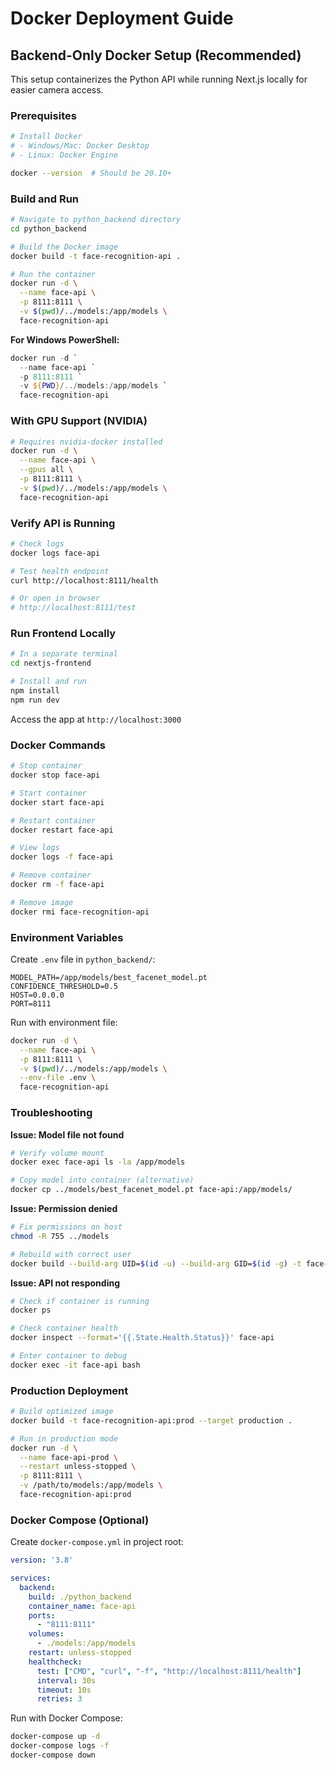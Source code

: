 # Docker Deployment Guide

## Backend-Only Docker Setup (Recommended)

This setup containerizes the Python API while running Next.js locally for easier camera access.

### Prerequisites

```bash
# Install Docker
# - Windows/Mac: Docker Desktop
# - Linux: Docker Engine

docker --version  # Should be 20.10+
```

### Build and Run

```bash
# Navigate to python_backend directory
cd python_backend

# Build the Docker image
docker build -t face-recognition-api .

# Run the container
docker run -d \
  --name face-api \
  -p 8111:8111 \
  -v $(pwd)/../models:/app/models \
  face-recognition-api
```

**For Windows PowerShell:**
```powershell
docker run -d `
  --name face-api `
  -p 8111:8111 `
  -v ${PWD}/../models:/app/models `
  face-recognition-api
```

### With GPU Support (NVIDIA)

```bash
# Requires nvidia-docker installed
docker run -d \
  --name face-api \
  --gpus all \
  -p 8111:8111 \
  -v $(pwd)/../models:/app/models \
  face-recognition-api
```

### Verify API is Running

```bash
# Check logs
docker logs face-api

# Test health endpoint
curl http://localhost:8111/health

# Or open in browser
# http://localhost:8111/test
```

### Run Frontend Locally

```bash
# In a separate terminal
cd nextjs-frontend

# Install and run
npm install
npm run dev
```

Access the app at `http://localhost:3000`

### Docker Commands

```bash
# Stop container
docker stop face-api

# Start container
docker start face-api

# Restart container
docker restart face-api

# View logs
docker logs -f face-api

# Remove container
docker rm -f face-api

# Remove image
docker rmi face-recognition-api
```

### Environment Variables

Create `.env` file in `python_backend/`:

```env
MODEL_PATH=/app/models/best_facenet_model.pt
CONFIDENCE_THRESHOLD=0.5
HOST=0.0.0.0
PORT=8111
```

Run with environment file:
```bash
docker run -d \
  --name face-api \
  -p 8111:8111 \
  -v $(pwd)/../models:/app/models \
  --env-file .env \
  face-recognition-api
```

### Troubleshooting

**Issue: Model file not found**
```bash
# Verify volume mount
docker exec face-api ls -la /app/models

# Copy model into container (alternative)
docker cp ../models/best_facenet_model.pt face-api:/app/models/
```

**Issue: Permission denied**
```bash
# Fix permissions on host
chmod -R 755 ../models

# Rebuild with correct user
docker build --build-arg UID=$(id -u) --build-arg GID=$(id -g) -t face-recognition-api .
```

**Issue: API not responding**
```bash
# Check if container is running
docker ps

# Check container health
docker inspect --format='{{.State.Health.Status}}' face-api

# Enter container to debug
docker exec -it face-api bash
```

### Production Deployment

```bash
# Build optimized image
docker build -t face-recognition-api:prod --target production .

# Run in production mode
docker run -d \
  --name face-api-prod \
  --restart unless-stopped \
  -p 8111:8111 \
  -v /path/to/models:/app/models \
  face-recognition-api:prod
```

### Docker Compose (Optional)

Create `docker-compose.yml` in project root:

```yaml
version: '3.8'

services:
  backend:
    build: ./python_backend
    container_name: face-api
    ports:
      - "8111:8111"
    volumes:
      - ./models:/app/models
    restart: unless-stopped
    healthcheck:
      test: ["CMD", "curl", "-f", "http://localhost:8111/health"]
      interval: 30s
      timeout: 10s
      retries: 3
```

Run with Docker Compose:
```bash
docker-compose up -d
docker-compose logs -f
docker-compose down
```